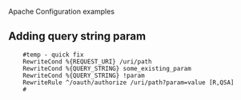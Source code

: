 Apache Configuration examples



## Adding query string param
```
    #temp - quick fix
    RewriteCond %{REQUEST_URI} /uri/path
    RewriteCond %{QUERY_STRING} some_existing_param
    RewriteCond %{QUERY_STRING} !param
    RewriteRule ^/oauth/authorize /uri/path?param=value [R,QSA]
    #
```
